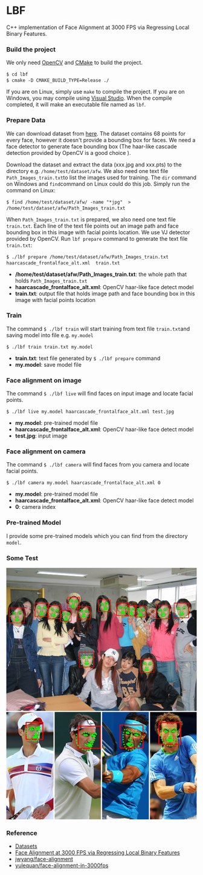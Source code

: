LBF
=========================

C++ implementation of Face Alignment at 3000 FPS via Regressing Local Binary Features.


### Build the project

We only need [OpenCV][opencv] and [CMake][cmake] to build the project.

```
$ cd lbf
$ cmake -D CMAKE_BUILD_TYPE=Release ./
```

If you are on Linux, simply use `make` to compile the project. If you are on Windows, you may compile using [Visual Studio][vs]. When the compile completed, it will make an executable file named as `lbf`.

### Prepare Data

We can download dataset from [here][dataset]. The dataset contains 68 points for every face, however it doesn't provide a bounding box for faces. We need a face detector to generate face bounding box (The haar-like cascade detection provided by OpenCV is a good choice ).

Download the dataset and extract the data (xxx.jpg and xxx.pts) to the directory e.g. `/home/test/dataset/afw`. We also need one text file `Path_Images_train.txt`to list the images used for training. The `dir` command on Windows and `find`command on Linux could do this job. Simply run the command on Linux: 
```
$ find /home/test/dataset/afw/ -name "*jpg"  > /home/test/dataset/afw/Path_Images_train.txt
```

When `Path_Images_train.txt` is prepared, we also need one text file `train.txt`. Each line of the text file points out an image path and face bounding box in this image with facial points location. We use VJ detector provided by OpenCV. Run `lbf prepare` command to generate the text file `train.txt`:
```
$ ./lbf prepare /home/test/dataset/afw/Path_Images_train.txt haarcascade_frontalface_alt.xml  train.txt
```
- **/home/test/dataset/afw/Path_Images_train.txt**: the whole path that holds `Path_Images_train.txt`
- **haarcascade_frontalface_alt.xml**: OpenCV haar-like face detect model
- **train.txt**: output file that holds image path and face bounding box in this image with facial points location

### Train

The command `$ ./lbf train` will start training from text file `train.txt`and saving model  into file e.g. `my.model`
```
$ ./lbf train train.txt my.model 
```
- **train.txt**: text file generated by `$ ./lbf prepare` command
- **my.model**: save model file


### Face alignment on image
The command `$ ./lbf live` will find faces on input image and locate  facial points. 
```
$ ./lbf live my.model haarcascade_frontalface_alt.xml test.jpg
```
- **my.model**: pre-trained model file
- **haarcascade_frontalface_alt.xml**: OpenCV haar-like face detect model
- **test.jpg**: input image

### Face alignment on camera
The command `$ ./lbf camera` will find faces from you camera and locate  facial points. 
```
$ ./lbf camera my.model haarcascade_frontalface_alt.xml 0
```
- **my.model**: pre-trained model file
- **haarcascade_frontalface_alt.xml**: OpenCV haar-like face detect model
- **0**: camera index

### Pre-trained Model

I provide some pre-trained models which you can find from the directory `model`.

### Some Test

![](model/multipeople.jpg)
![](model/big4.jpg)


### Reference

- [Datasets][dataset]
- [Face Alignment at 3000 FPS via Regressing Local Binary Features](http://research.microsoft.com/en-US/people/yichenw/cvpr14_facealignment.pdf)
- [jwyang/face-alignment](https://github.com/jwyang/face-alignment)
- [yulequan/face-alignment-in-3000fps](https://github.com/yulequan/face-alignment-in-3000fps)

[dataset]: http://ibug.doc.ic.ac.uk/resources/facial-point-annotations
[opencv]: http://opencv.org/
[cmake]: http://www.cmake.org/
[vs]: https://www.visualstudio.com/
